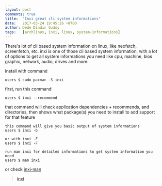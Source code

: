 ```yaml
---
layout: post
comments: true
title:  "Inxi great cli system informations"
date:   2017-03-24 19:45:26 +0700
author: Dede Dindin Qudsy
tags:   [archlinux, inxi, linux, system-informations]
---
```

There's lot of cli based system information on linux, like neofetch, screenfetch, etc.
inxi is one of those cli based system information, with a lot of options to get all system informations you need
like cpu, machine, bios graphic, network, audio, drives and more.

install with command
```shell_session
users $ sudo pacman -S inxi
```

first, run this command
```shell_session
users $ inxi --recommend
```
that command will check application dependencies + recommends, and directories, then shows what package(s) you need to install to add support for that feature

```shell_session
this command will give you basic output of system informations
users $ inxi -b
 
or with inxi -F
users $ inxi -F
 
run man inxi for detailed informations to get system information you need
users $ man inxi
```

or check [inxi-man](http://smxi.org/docs/inxi-man.htm)

<blockquote class="imgur-embed-pub" lang="en" data-id="a/UAB2n"><a href="//imgur.com/UAB2n">inxi</a></blockquote><script async src="//s.imgur.com/min/embed.js" charset="utf-8"></script>
